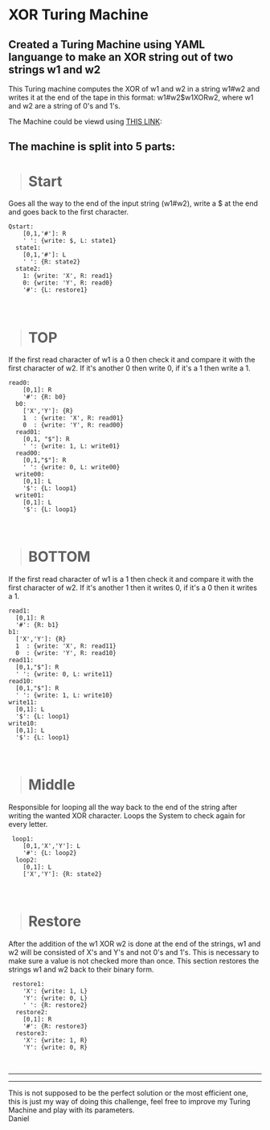 # XOR Turing Machine
## Created a Turing Machine using YAML languange to make an XOR string out of two strings w1 and w2

This Turing machine computes the XOR of w1 and w2 in a string w1#w2 and writes it at the end of the tape in this format: w1#w2$w1XORw2, where w1 and w2 are a string of 0's and 1's.

The Machine could be viewd using [THIS LINK](https://turingmachine.io/?import-gist=8fd5cdb1203abb56729b97f63f26a0ca):

## The machine is split into 5 parts:
> # Start
Goes all the way to the end of the input string (w1#w2), write a $ at the end and goes back to the first character.
```
Qstart:
    [0,1,'#']: R
    ' ': {write: $, L: state1}
  state1:
    [0,1,'#']: L
    ' ': {R: state2}
  state2:
    1: {write: 'X', R: read1}
    0: {write: 'Y', R: read0}
    '#': {L: restore1}
```
<br>

> # TOP
If the first read character of w1 is a 0 then check it and compare it with the first character of w2. If it's another 0 then write 0, if it's a 1 then write a 1.
```
read0:
    [0,1]: R
    '#': {R: b0}
  b0:
    ['X','Y']: {R}
    1  : {write: 'X', R: read01}
    0  : {write: 'Y', R: read00}
  read01:
    [0,1, "$"]: R
    ' ': {write: 1, L: write01}
  read00:
    [0,1,"$"]: R
    ' ': {write: 0, L: write00}
  write00:
    [0,1]: L
    '$': {L: loop1}
  write01:  
    [0,1]: L
    '$': {L: loop1}
```
<br>

> # BOTTOM
If the first read character of w1 is a 1 then check it and compare it with the first character of w2. If it's another 1 then it writes 0, if it's a 0 then it writes a 1.
  ```
  read1:
    [0,1]: R
    '#': {R: b1}
  b1:
    ['X','Y']: {R}
    1  : {write: 'X', R: read11}
    0  : {write: 'Y', R: read10}
  read11:
    [0,1,"$"]: R
    ' ': {write: 0, L: write11}
  read10:
    [0,1,"$"]: R
    ' ': {write: 1, L: write10}
  write11:
    [0,1]: L
    '$': {L: loop1}
  write10:  
    [0,1]: L
    '$': {L: loop1}
```
<br>

> # Middle
Responsible for looping all the way back to the end of the string after writing the wanted XOR character. Loops the System to check again for every letter.
```
 loop1:
    [0,1,'X','Y']: L
    '#': {L: loop2}
  loop2:
    [0,1]: L
    ['X','Y']: {R: state2}
  ```
<br>

> # Restore
After the addition of the w1 XOR w2 is done at the end of the strings, w1 and w2 will be consisted of X's and Y's and not 0's and 1's. This is necessary to make sure a value is not checked more than once. This section restores the strings w1 and w2 back to their binary form.
```
 restore1:
    'X': {write: 1, L}
    'Y': {write: 0, L}
    ' ': {R: restore2}
  restore2:
    [0,1]: R
    '#': {R: restore3}
  restore3:
    'X': {write: 1, R}
    'Y': {write: 0, R}
```

<br>
<hr>
<hr>
This is not supposed to be the perfect solution or the most efficient one, this is just my way of doing this challenge, feel free to improve my Turing Machine and play with its parameters.

<br>
Daniel